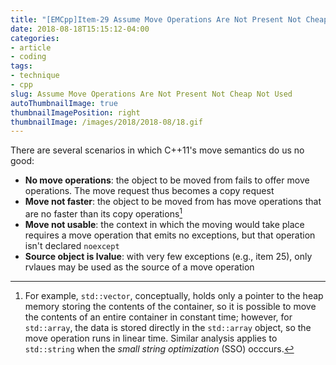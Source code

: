 ```yaml
---
title: "[EMCpp]Item-29 Assume Move Operations Are Not Present Not Cheap, and Not Used"
date: 2018-08-18T15:15:12-04:00
categories:
- article
- coding
tags:
- technique
- cpp
slug: Assume Move Operations Are Not Present Not Cheap Not Used
autoThumbnailImage: true
thumbnailImagePosition: right
thumbnailImage: /images/2018/2018-08/18.gif
---
```


There are several scenarios in which C++11's move semantics do us no good:
<!--more-->

* **No move operations**: the object to be moved from fails to offer move operations. The move request thus becomes a copy request
* **Move not faster**: the object to be moved from has move operations that are no faster than its copy operations[^1]
* **Move not usable**: the context in which the moving would take place requires a move operation that emits no exceptions, but that operation isn't declared `noexcept`
* **Source object is lvalue**: with very few exceptions (e.g., item 25), only rvlaues may be used as the source of a move operation

[^1]: For example, `std::vector`, conceptually, holds only a pointer to the heap memory storing the contents of the container, so it is possible to move the contents of an entire container in constant time; however, for `std::array`, the data is stored directly in the `std::array` object, so the move operation runs in linear time. Similar analysis applies to `std::string` when the _small string optimization_ (SSO) occcurs.